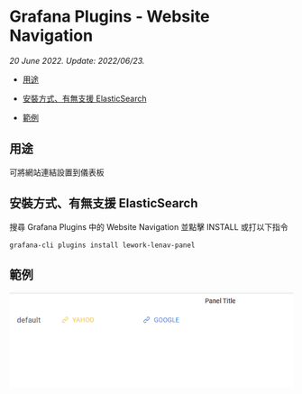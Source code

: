 # Grafana Plugins - Website Navigation

*20 June 2022. Update: 2022/06/23.*

* [用途](#use)

* [安裝方式、有無支援 ElasticSearch](#install)

* [範例](#example)

<h2 id="use">用途</h2>

可將網站連結設置到儀表板

<h2 id="install">安裝方式、有無支援 ElasticSearch</h2>

搜尋 Grafana Plugins 中的 Website Navigation 並點擊 INSTALL 或打以下指令

    grafana-cli plugins install lework-lenav-panel

<h2 id="example">範例</h2>

![img](webnavigation.png)

